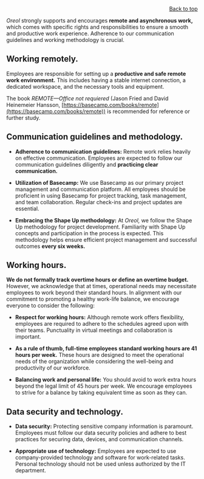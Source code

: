 <div id="readme" class="Box-body readme blob js-code-block-container">
<article class="markdown-body entry-content p-3 p-md-6" itemprop="text">
<p align="right">
<a href="https://github.com/oreol-ag/oreol-web#--advanced-computing-technologies">Back to top</a>
</p>

*Oreol* strongly supports and encourages **remote and asynchronous work,** which comes with specific rights and responsibilities to ensure a smooth and productive work experience. Adherence to our communication guidelines and working methodology is crucial.

## Working remotely.
Employees are responsible for setting up a **productive and safe remote work environment.** This includes having a stable internet connection, a dedicated workspace, and the necessary tools and equipment.

The book *REMOTE—Office not requiered* (Jason Fried and David Heinemeier Hansson, [https://basecamp.com/books/remote](https://basecamp.com/books/remote)) is recommended for reference or further study. 

## Communication guidelines and methodology.

* **Adherence to communication guidelines:** Remote work relies heavily on effective communication. Employees are expected to follow our communication guidelines diligently and **practicing clear communication.**

* **Utilization of Basecamp:** We use Basecamp as our primary project management and communication platform. All employees should be proficient in using Basecamp for project tracking, task management, and team collaboration. Regular check-ins and project updates are essential.

* **Embracing the Shape Up methodology:** At *Oreol,* we follow the Shape Up methodology for project development. Familiarity with Shape Up concepts and participation in the process is expected. This methodology helps ensure efficient project management and successful outcomes **every six weeks.**

## Working hours.
**We do not formally track overtime hours or define an overtime budget.** However, we acknowledge that at times, operational needs may necessitate employees to work beyond their standard hours. In alignment with our commitment to promoting a healthy work-life balance, we encourage everyone to consider the following:

* **Respect for working hours:** Although remote work offers flexibility, employees are required to adhere to the schedules agreed upon with their teams. Punctuality in virtual meetings and collaboration is important. 

* **As a rule of thumb, full-time employees standard working hours are 41 hours per week.** These hours are designed to meet the operational needs of the organization while considering the well-being and productivity of our workforce.

* **Balancing work and personal life:** You should avoid to work extra hours beyond the legal limit of 45 hours per week. We encourage employees to strive for a balance by taking equivalent time as soon as they can.

## Data security and technology.

* **Data security:** Protecting sensitive company information is paramount. Employees must follow our data security policies and adhere to best practices for securing data, devices, and communication channels.

* **Appropriate use of technology:** Employees are expected to use company-provided technology and software for work-related tasks. Personal technology should not be used unless authorized by the IT department.